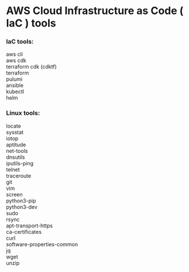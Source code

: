 # AWS Cloud Infrastructure as Code ( IaC ) tools

### IaC tools:

aws cli  
aws cdk  
terraform cdk (cdktf)  
terraform  
pulumi  
ansible  
kubectl  
helm  


### Linux tools:

locate  
sysstat  
iotop  
aptitude  
net-tools  
dnsutils  
iputils-ping  
telnet  
traceroute  
git  
vim  
screen  
python3-pip  
python3-dev  
sudo  
rsync  
apt-transport-https  
ca-certificates  
curl  
software-properties-common  
jq  
wget  
unzip  

